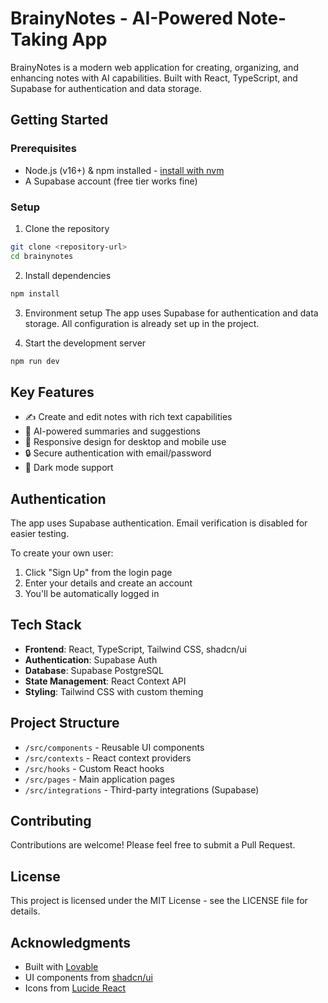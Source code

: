 
# BrainyNotes - AI-Powered Note-Taking App

BrainyNotes is a modern web application for creating, organizing, and enhancing notes with AI capabilities. Built with React, TypeScript, and Supabase for authentication and data storage.

## Getting Started

### Prerequisites

- Node.js (v16+) & npm installed - [install with nvm](https://github.com/nvm-sh/nvm#installing-and-updating)
- A Supabase account (free tier works fine)

### Setup

1. Clone the repository
```sh
git clone <repository-url>
cd brainynotes
```

2. Install dependencies
```sh
npm install
```

3. Environment setup
The app uses Supabase for authentication and data storage. All configuration is already set up in the project.

4. Start the development server
```sh
npm run dev
```

## Key Features

- ✍️ Create and edit notes with rich text capabilities
- 🧠 AI-powered summaries and suggestions
- 📱 Responsive design for desktop and mobile use
- 🔒 Secure authentication with email/password
- 🌙 Dark mode support

## Authentication

The app uses Supabase authentication. Email verification is disabled for easier testing.

To create your own user:
1. Click "Sign Up" from the login page
2. Enter your details and create an account
3. You'll be automatically logged in

## Tech Stack

- **Frontend**: React, TypeScript, Tailwind CSS, shadcn/ui
- **Authentication**: Supabase Auth
- **Database**: Supabase PostgreSQL
- **State Management**: React Context API
- **Styling**: Tailwind CSS with custom theming

## Project Structure

- `/src/components` - Reusable UI components
- `/src/contexts` - React context providers
- `/src/hooks` - Custom React hooks
- `/src/pages` - Main application pages
- `/src/integrations` - Third-party integrations (Supabase)

## Contributing

Contributions are welcome! Please feel free to submit a Pull Request.

## License

This project is licensed under the MIT License - see the LICENSE file for details.

## Acknowledgments

- Built with [Lovable](https://lovable.dev)
- UI components from [shadcn/ui](https://ui.shadcn.com/)
- Icons from [Lucide React](https://lucide.dev/)
